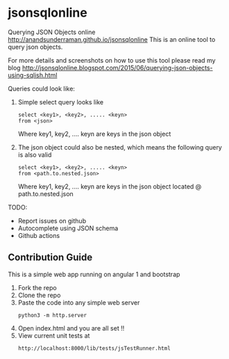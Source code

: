 # jsonsqlonline
Querying JSON Objects online
http://anandsunderraman.github.io/jsonsqlonline
This is an online tool to query json objects.

For more details and screenshots on how to use this tool please read my blog http://jsonsqlonline.blogspot.com/2015/06/querying-json-objects-using-sqlish.html

Queries could look like:

1. Simple select query looks like

   ````
   select <key1>, <key2>, ..... <keyn> 
   from <json>
   ````
   Where key1, key2, .... keyn are keys in the json object

2. The json object could also be nested, which means the following query is also valid

   ````
   select <key1>, <key2>, ..... <keyn> 
   from <path.to.nested.json>
   ````
   Where key1, key2, .... keyn are keys in the json object located @ path.to.nested.json

TODO:

* Report issues on github
* Autocomplete using JSON schema
* Github actions


## Contribution Guide

This is a simple web app running on angular 1 and bootstrap

1. Fork the repo
2. Clone the repo
3. Paste the code into any simple web server
   ```
   python3 -m http.server
   ```
4. Open index.html and you are all set !!
5. View current unit tests at
   ```
   http://localhost:8000/lib/tests/jsTestRunner.html
   ```
